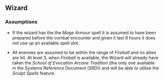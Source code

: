 ## Wizard

### Assumptions

- If the wizard has the the _Mage Armour_ spell it is assumed to have been prepared before the combat encounter
and given it last 8 hours it does not use up an available spell slot.

- All enemies are assumed to be within the range of _Fireball_ and no allies are hit. At level 3,
when _Fireball_ is available, the Wizard will already have taken the _School of Evocation_
_Arcane Tradition_ (the only one available in the Systems Reference Document (SRD)) and will be able
to utilise the _Sculpt Spells_ feature.
